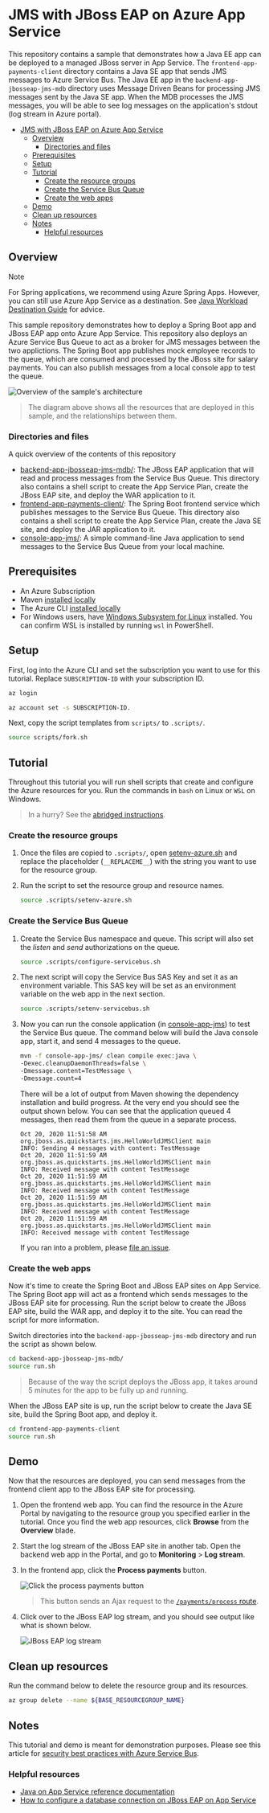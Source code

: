 # JMS with JBoss EAP on Azure App Service

This repository contains a sample that demonstrates how a Java EE app can be deployed to a managed JBoss server in App Service. The `frontend-app-payments-client` directory contains a Java SE app that sends JMS messages to Azure Service Bus. The Java EE app in the `backend-app-jbosseap-jms-mdb` directory uses Message Driven Beans for processing JMS messages sent by the Java SE app. When the MDB processes the JMS messages, you will be able to see log messages on the application's stdout (log stream in Azure portal).

- [JMS with JBoss EAP on Azure App Service](#jms-with-jboss-eap-on-azure-app-service)
  - [Overview](#overview)
    - [Directories and files](#directories-and-files)
  - [Prerequisites](#prerequisites)
  - [Setup](#setup)
  - [Tutorial](#tutorial)
    - [Create the resource groups](#create-the-resource-groups)
    - [Create the Service Bus Queue](#create-the-service-bus-queue)
    - [Create the web apps](#create-the-web-apps)
  - [Demo](#demo)
  - [Clean up resources](#clean-up-resources)
  - [Notes](#notes)
    - [Helpful resources](#helpful-resources)

## Overview

> [!NOTE]
> For Spring applications, we recommend using Azure Spring Apps. However, you can still use Azure App Service as a destination. See [Java Workload Destination Guide](https://aka.ms/javadestinations) for advice. 

This sample repository demonstrates how to deploy a Spring Boot app and JBoss EAP app onto Azure App Service. This repository also deploys an Azure Service Bus Queue to act as a broker for JMS messages between the two applictions. The Spring Boot app publishes mock employee records to the queue, which are consumed and processed by the JBoss site for salary payments. You can also publish messages from a local console app to test the queue.  

![Overview of the sample's architecture](jboss-jms-architecture.png)
> The diagram above shows all the resources that are deployed in this sample, and the relationships between them.

### Directories and files

A quick overview of the contents of this repository

- [backend-app-jbosseap-jms-mdb/](backend-app-jbosseap-jms-mdb/): The JBoss EAP application that will read and process messages from the Service Bus Queue. This directory also contains a shell script to create the App Service Plan, create the JBoss EAP site, and deploy the WAR application to it.
- [frontend-app-payments-client/](frontend-app-payments-client/): The Spring Boot frontend service which publishes messages to the Service Bus Queue. This directory also contains a shell script to create the App Service Plan, create the Java SE site, and deploy the JAR application to it.
- [console-app-jms/](console-app-jms/): A simple command-line Java application to send messages to the Service Bus Queue from your local machine.

## Prerequisites

- An Azure Subscription
- Maven [installed locally](https://maven.apache.org/install.html)
- The Azure CLI [installed locally](https://docs.microsoft.com/cli/azure/install-azure-cli)
- For Windows users, have [Windows Subsystem for Linux](https://docs.microsoft.com/windows/wsl/install-win10) installed. You can confirm WSL is installed by running `wsl` in PowerShell.

## Setup

First, log into the Azure CLI and set the subscription you want to use for this tutorial. Replace `SUBSCRIPTION-ID` with your subscription ID.

```bash
az login

az account set -s SUBSCRIPTION-ID.
```

Next, copy the script templates from `scripts/` to `.scripts/`.

```bash
source scripts/fork.sh
```

## Tutorial

Throughout this tutorial you will run shell scripts that create and configure the Azure resources for you. Run the commands in `bash` on Linux or `WSL` on Windows.

> In a hurry? See the [abridged instructions](abridged-instructions.md).

### Create the resource groups

1. Once the files are copied to `.scripts/`, open [setenv-azure.sh](.scripts/setenv-azure.sh) and replace the placeholder (`__REPLACEME__`) with the string you want to use for the resource group.
1. Run the script to set the resource group and resource names.

    ```bash
    source .scripts/setenv-azure.sh
    ```

### Create the Service Bus Queue

1. Create the Service Bus namespace and queue. This script will also set the *listen* and *send* authorizations on the queue.

    ```bash
    source .scripts/configure-servicebus.sh
    ```

2. The next script will copy the Service Bus SAS Key and set it as an environment variable. This SAS key will be set as an environment variable on the web app in the next section.

    ```bash
    source .scripts/setenv-servicebus.sh
    ```

3. Now you can run the console application (in [console-app-jms](console-app-jms/)) to test the Service Bus queue. The command below will build the Java console app, start it, and send 4 messages to the queue.

    ```bash
    mvn -f console-app-jms/ clean compile exec:java \
    -Dexec.cleanupDaemonThreads=false \
    -Dmessage.content=TestMessage \
    -Dmessage.count=4
    ```

    There will be a lot of output from Maven showing the dependency installation and build progress. At the very end you should see the output shown below. You can see that the application queued 4 messages, then read them from the queue in a separate process.

    ```log
    Oct 20, 2020 11:51:58 AM org.jboss.as.quickstarts.jms.HelloWorldJMSClient main
    INFO: Sending 4 messages with content: TestMessage
    Oct 20, 2020 11:51:59 AM org.jboss.as.quickstarts.jms.HelloWorldJMSClient main
    INFO: Received message with content TestMessage
    Oct 20, 2020 11:51:59 AM org.jboss.as.quickstarts.jms.HelloWorldJMSClient main
    INFO: Received message with content TestMessage
    Oct 20, 2020 11:51:59 AM org.jboss.as.quickstarts.jms.HelloWorldJMSClient main
    INFO: Received message with content TestMessage
    Oct 20, 2020 11:51:59 AM org.jboss.as.quickstarts.jms.HelloWorldJMSClient main
    INFO: Received message with content TestMessage
    ```

    If you ran into a problem, please [file an issue](https://github.com/Azure-Samples/jboss-on-app-service-jms/issues/new).

### Create the web apps

Now it's time to create the Spring Boot and JBoss EAP sites on App Service. The Spring Boot app will act as a frontend which sends messages to the JBoss EAP site for processing. Run the script below to create the JBoss EAP site, build the WAR app, and deploy it to the site. You can read the script for more information.

Switch directories into the `backend-app-jbosseap-jms-mdb` directory and run the script as shown below.

```bash
cd backend-app-jbosseap-jms-mdb/
source run.sh
```

> Because of the way the script deploys the JBoss app, it takes around 5 minutes for the app to be fully up and running.

When the JBoss EAP site is up, run the script below to create the Java SE site, build the Spring Boot app, and deploy it.

```bash
cd frontend-app-payments-client
source run.sh
```

## Demo

Now that the resources are deployed, you can send messages from the frontend client app to the JBoss EAP site for processing.

1. Open the frontend web app. You can find the resource in the Azure Portal by navigating to the resource group you specified earlier in the tutorial. Once you find the web app resources, click **Browse** from the **Overview** blade.
1. Start the log stream of the JBoss EAP site in another tab. Open the backend web app in the Portal, and go to **Monitoring** > **Log stream**.
1. In the frontend app, click the **Process payments** button.

    ![Click the process payments button](images/process-payments-button.png)
    > This button sends an Ajax request to the [`/payments/process` route](frontend-app-payments-client/src/main/java/com/example/servingwebcontent/PaymentsController.java).

1. Click over to the JBoss EAP log stream, and you should see output like what is shown below.

    ![JBoss EAP log stream](images/log-stream.png)

## Clean up resources

Run the command below to delete the resource group and its resources.

```bash
az group delete --name ${BASE_RESOURCEGROUP_NAME}
```

## Notes

This tutorial and demo is meant for demonstration purposes. Please see this article for [security best practices with Azure Service Bus](https://docs.microsoft.com/azure/service-bus-messaging/service-bus-messaging-security-controls).

### Helpful resources

- [Java on App Service reference documentation](https://docs.microsoft.com/azure/app-service/configure-language-java?pivots=platform-linux)
- [How to configure a database connection on JBoss EAP on App Service](https://github.com/Azure-Samples/jboss-on-app-service)
